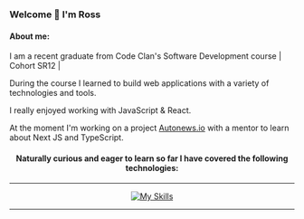 ### Welcome  👋 I'm Ross
  
#### About me:

I am a recent graduate from Code Clan's Software Development course | Cohort SR12 |

During the course I learned to build web applications with a variety of technologies and tools. 

I really enjoyed working with JavaScript & React. 

At the moment I'm working on a project [Autonews.io](https://autonews.io/) with a mentor to learn about Next JS and TypeScript.

<div align=center>
  
#### Naturally curious and eager to learn so far I have covered the following technologies:
<hr>

[![My Skills](https://skillicons.dev/icons?i=js,html,css,express,flask,git,java,spring,materialui,mongodb,nodejs,postgres,py,react,redux,tailwind&perline=8)](https://skillicons.dev)

<hr>  
</div>

